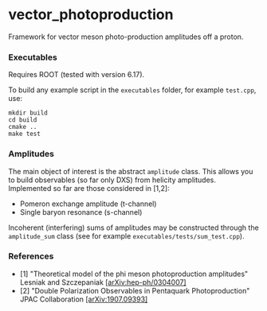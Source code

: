 # vector_photoproduction
Framework for vector meson photo-production amplitudes off a proton.

### Executables
Requires ROOT (tested with version 6.17).

To build any example script in the `executables` folder, for example `test.cpp`, use:

```
mkdir build
cd build
cmake ..
make test
````

### Amplitudes
The main object of interest is the abstract `amplitude` class. This allows you to build observables (so far only DXS) from helicity amplitudes. Implemented so far are those considered in [1,2]:

* Pomeron exchange amplitude (t-channel)
* Single baryon resonance (s-channel)

Incoherent (interfering) sums of amplitudes may be constructed through the `amplitude_sum` class (see for example `executables/tests/sum_test.cpp`).


### References
* [1] "Theoretical model of the phi meson photoproduction amplitudes" Lesniak and Szczepaniak [[arXiv:hep-ph/0304007]](https://arxiv.org/abs/hep-ph/0304007)
* [2] "Double Polarization Observables in Pentaquark Photoproduction" JPAC Collaboration [[arXiv:1907.09393]](https://arxiv.org/abs/1907.09393)

